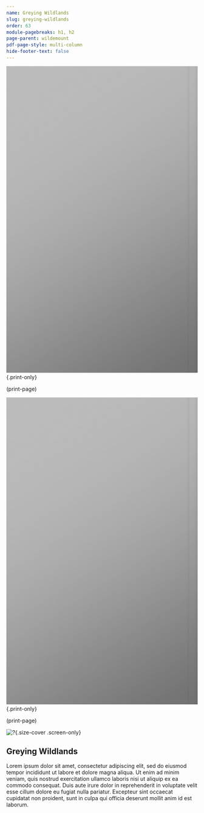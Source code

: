 ```yaml
---
name: Greying Wildlands
slug: greying-wildlands
order: 63
module-pagebreaks: h1, h2
page-parent: wildemount
pdf-page-style: multi-column
hide-footer-text: false
---
```

![?](assets/img/placeholder-map-2550x3300.jpg){.print-only}

(print-page)

![?](assets/img/placeholder-map-2550x3300.jpg){.print-only}

(print-page)

![?](assets/img/placeholder-map-3300x2550.jpg){.size-cover .screen-only}

## Greying Wildlands
Lorem ipsum dolor sit amet, consectetur adipiscing elit, sed do eiusmod tempor incididunt ut labore et dolore magna aliqua. Ut enim ad minim veniam, quis nostrud exercitation ullamco laboris nisi ut aliquip ex ea commodo consequat. Duis aute irure dolor in reprehenderit in voluptate velit esse cillum dolore eu fugiat nulla pariatur. Excepteur sint occaecat cupidatat non proident, sunt in culpa qui officia deserunt mollit anim id est laborum.